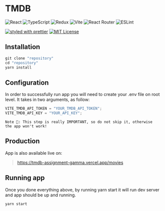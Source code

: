 # TMDB

![React](https://img.shields.io/badge/react-%2320232a.svg?style=for-the-badge&logo=react&logoColor=%2361DAFB)
![TypeScript](https://img.shields.io/badge/typescript-%23007ACC.svg?style=for-the-badge&logo=typescript&logoColor=white)
![Redux](https://img.shields.io/badge/redux-%23593d88.svg?style=for-the-badge&logo=redux&logoColor=white)
![Vite](https://img.shields.io/badge/vite-%23646CFF.svg?style=for-the-badge&logo=vite&logoColor=white)
![React Router](https://img.shields.io/badge/React_Router-CA4245?style=for-the-badge&logo=react-router&logoColor=white)
![ESLint](https://img.shields.io/badge/ESLint-4B3263?style=for-the-badge&logo=eslint&logoColor=white)

[![styled with prettier](https://img.shields.io/badge/styled_with-prettier-ff69b4.svg)](https://github.com/prettier/prettier)
[![MIT License](https://img.shields.io/badge/License-MIT-green.svg)](https://choosealicense.com/licenses/mit/)

## Installation

```jsx
git clone "repository"
cd "repository"
yarn install
```

## Configuration

In order to successfully run app you will need to create your .env file on root level. It takes in two arguments, as follow:

```jsx
VITE_TMDB_API_TOKEN = "YOUR_TMDB_API_TOKEN";
VITE_TMDB_API_KEY = "YOUR_API_KEY";
```

`Note 🚨: This step is really IMPORTANT, so do not skip it, otherwise the app won't work!`

## Production

App is also available live on:

> https://tmdb-assignment-gamma.vercel.app/movies

## Running app

Once you done everything above, by running yarn start it will run dev server and app should be up and running.

```jsx
yarn start
```
